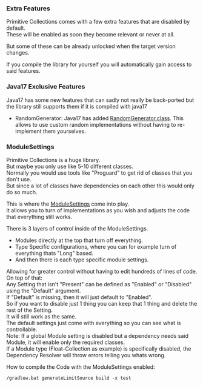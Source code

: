 ### Extra Features

Primitive Collections comes with a few extra features that are disabled by default.    
These will be enabled as soon they become relevant or never at all.

But some of these can be already unlocked when the target version changes.    

If you compile the library for yourself you will automatically gain access to said features.

### Java17 Exclusive Features    
Java17 has some new features that can sadly not really be back-ported but the library still supports them if it is compiled with java17
 
- RandomGenerator: Java17 has added [RandomGenerator.class](https://docs.oracle.com/en/java/javase/17/docs/api/java.base/java/util/random/RandomGenerator.html).
  This allows to use custom random implementations without having to re-implement them yourselves.


### ModuleSettings
Primitive Collections is a huge library.   
But maybe you only use like 5-10 different classes.   
Normally you would use tools like "Proguard" to get rid of classes that you don't use.    
But since a lot of classes have dependencies on each other this would only do so much.    

This is where the [ModuleSettings](ModuleSettings.json) come into play.   
It allows you to turn of implementations as you wish and adjusts the code that everything still works.   

There is 3 layers of control inside of the ModuleSettings.   
- Modules directly at the top that turn off everything.   
- Type Specific configurations, where you can for example turn of everything thats "Long" based.   
- And then there is each type specific module settings.   

Allowing for greater control without having to edit hundreds of lines of code.   
On top of that:   
Any Setting that isn't "Present" can be defined as "Enabled" or "Disabled" using the "Default" argument.     
If "Default" is missing, then it will just default to "Enabled".    
So if you want to disable just 1 thing you can keep that 1 thing and delete the rest of the Setting.    
It will still work as the same.    
The default settings just come with everything so you can see what is controllable.   
Note: If a global Module setting is disabled but a dependency needs said Module, it will enable only the required classes.    
If a Module type (Float-Collection as example) is specifically disabled, the Dependency Resolver will throw errors telling you whats wrong.    

How to compile the Code with the ModuleSettings enabled:
```
/gradlew.bat generateLimitSource build -x test
```
